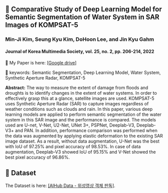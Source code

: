 ## 🚀 Comparative Study of Deep Learning Model for Semantic Segmentation of Water System in SAR Images of KOMPSAT-5
### Min-Ji Kim, Seung Kyu Kim, DoHoon Lee, and Jin Kyu Gahm
#### Journal of Korea Multimedia Society, vol. 25, no. 2, pp. 206-214, 2022

📃 My Paper is here: [[Google drive]](https://drive.google.com/file/d/17_Itl_iuMB7I8mqLKf0p8C3nmHyGSI9l/view?usp=sharing)

🔑 keywords: Semantic Segmentation, Deep Learning Model, Water System, Synthetic Aperture Radar, KOMPSAT-5

**Abstract:** 
The way to measure the extent of damage from floods and droughts is to identify changes in the extent of water systems. In order to effectively grasp this at a glance, satellite images are used. KOMPSAT-5 uses Synthetic Aperture Radar (SAR) to capture images regardless of weather conditions such as clouds and rain. In this paper, various deep learning models are applied to perform semantic segmentation of the water system in this SAR image and the performance is compared. The models used are U-net, V-Net, U2-Net, UNet 3+, PSPNet, Deeplab-V3, Deeplab-V3+ and PAN. In addition, performance comparison was performed when the data was augmented by applying elastic deformation to the existing SAR image dataset. As a result, without data augmentation, U-Net was the best with IoU of 97.25% and pixel accuracy of 98.53%. In case of data augmentation, Deeplab-V3 showed IoU of 95.15% and V-Net showed the best pixel accuracy of 96.86%.


## 📂 Dataset

The Dataset is here: [[AIHub Data - 위성영상 객체 판독]](https://www.aihub.or.kr/aihubdata/data/view.do?currMenu=115&topMenu=100&aihubDataSe=data&dataSetSn=73).
